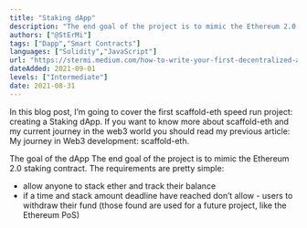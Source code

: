 ```yaml
---
title: "Staking dApp"
description: "The end goal of the project is to mimic the Ethereum 2.0 staking contract using scaffold-eth."
authors: ["@StErMi"]
tags: ["Dapp","Smart Contracts"]
languages: ["Solidity","JavaScript"]
url: "https://stermi.medium.com/how-to-write-your-first-decentralized-app-scaffold-eth-challenge-1-staking-dapp-b0b6a6f4d242"
dateAdded: 2021-09-01
levels: ["Intermediate"]
date: 2021-08-31
---
```


In this blog post, I’m going to cover the first scaffold-eth speed run project: creating a Staking dApp. If you want to know more about scaffold-eth and my current journey in the web3 world you should read my previous article: My journey in Web3 development: scaffold-eth.

The goal of the dApp
The end goal of the project is to mimic the Ethereum 2.0 staking contract. The requirements are pretty simple:
- allow anyone to stack ether and track their balance
- if a time and stack amount deadline have reached don’t allow - users to withdraw their fund (those found are used for a future project, like the Ethereum PoS)